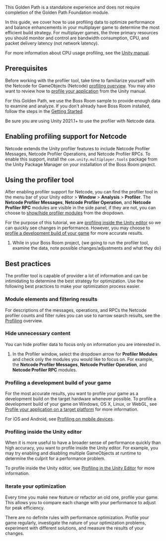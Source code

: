 This Golden Path is a standalone experience and does not require completion of the Golden Path Foundation module.

In this guide, we cover how to use profiling data to optimize performance and balance enhancements in your multiplayer game to determine the most efficient build strategy. For multiplayer games, the three primary resources you should monitor and control are bandwidth consumption, CPU, and packet delivery latency (not network latency).

For more information about CPU usage profiling, see the [Unity manual](https://docs.unity3d.com/Manual/ProfilerCPU.html).

## Prerequisites

Before working with the profiler tool, take time to familiarize yourself with the Netcode for GameObjects (Netcode) [profiling overview](../../basics/profiling.md). You may also want to review how to [profile your application](https://docs.unity3d.com/Manual/profiler-profiling-applications.html) from the Unity manual.

For this Golden Path, we use the Boss Room sample to provide enough data to examine and analyze. If you don't already have Boss Room installed, follow the steps in the [Getting Started](../learn/../../learn/getting-started-boss-room.md).

Be sure you are using Unity 2021.1+ to use the profiler with Netcode data.

## Enabling profiling support for Netcode

Netcode extends the Unity profiler features to include Netcode Profiler Messages, Netcode Profiler Operations, and Netcode Profiler RPCs. To enable this support, install the `com.unity.multiplayer.tools` package from the Unity Package Manager on your installation of the Boss Room project.

<!-- Confirm these steps for how it will work at release since package is presently internal

1. From the menu bar of your Unity editor, go to **Window** > **Package Manager**.
2. In the Package Manager window, click on the plus sign (+) near the top to select **Add package by name...**.
3. Enter {PACKAGE NAME} in the popup window and click **Add**.
4. You may need to manually resolve your packages by either:
   1. In the Package Manager, click the dropdown arrow then **Manual resolve** in the bottom bar of the window.
   2. Closing out of the Unity project and reopening.

-->

## Using the profiler tool

After enabling profiler support for Netcode, you can find the profiler tool in the menu bar of your Unity editor > **Window** > **Analysis** > **Profiler**. The **Netcode Profiler Messages**, **Netcode Profiler Operation**, and **Netcode Profiler RPC** modules are visible in the side panel, if they are not, you can choose to [show/hide profiler modules](#hide-unnecessary-content) from the dropdown.

For the purpose of this tutorial, we are [profiling inside the Unity editor](#profiling-inside-the-unity-editor) so we can quickly see changes in performance. However, you may choose to [profile a development build of your game](#profiling-a-development-build-of-your-game) for more accurate results.

1. While in your Boss Room project, {we going to run the profiler tool, examine the data, note possible changes/adjustments and what they do}

## Best practices

The profiler tool is capable of provider a lot of information and can be intimidating to determine the best strategy for optimization. Use the following best practices to make your optimization process easier.

### Module elements and filtering results

For descriptions of the messages, operations, and RPCs the Netcode profiler counts and filter rules you can use to narrow search results, see the [Profiling](../../basics/profiling.md) overview.

### Hide unnecessary content

You can hide profiler data to focus only on information you are interested in.

1. In the Profiler window, select the dropdown arrow for **Profiler Modules** and check only the modules you would like to focus on. For example, the **Netcode Profiler Messages**, **Netcode Profiler Operation**, and **Netcode Profiler RPC** modules.

### Profiling a development build of your game

For the most accurate results, you want to profile your game as a development build on the target hardware whenever possible. To profile a development build of your game on Windows, OS X, Linux, or WebGL, see [Profile your application on a target platform](https://docs.unity3d.com/Manual/profiler-profiling-applications.html) for more information.

<!-- Link to Unity docs about this. Steps written here for my use while writing.
To profile a development build of your game on Windows, OS X, Linux, and WebGL:

1. Open project. Open Profiler. Ensure Record is selected.
2. Open the Build Settings window by File > Build Settings
3. Ensure Development Build is checked
4. Ensure that the Autoconnect Profiler is checked
5. Click Build and Run.
--->
For iOS and Android, see [Profiling on mobile devices](https://docs.unity3d.com/Manual/profiler-profiling-applications.html).

### Profiling inside the Unity editor

When it is more useful to have a broader sense of performance quickly than high accuracy, you want to profile inside the Unity editor. For example, you may try enabling and disabling multiple GameObjects at runtime to determine the culprit for a performance problem.

To profile inside the Unity editor, see [Profiling in the Unity Editor](https://docs.unity3d.com/Manual/profiler-profiling-applications.html) for more information.
<!-- Link to Unity docs about this. Steps written here for my use while writing.
To profile inside the Unity editor:

1. Open your Unity project.
2. Open Profiler window by **Window** > Analysis > Profiler
3. In the tools section at top of Profiler window, ensure that Record is selected.
4. Enter Play Mode. Data will gather and display in real-time as you interact with the game
--->

### Iterate your optimization

Every time you make  new feature or refactor an old one, profile your game. This allows you to compare each change with your performance to adjust for peak efficiency.

There are no definite rules with performance optimization. Profile your game regularly, investigate the nature of your optimization problems, experiment with different solutions, and measure the results of your changes.